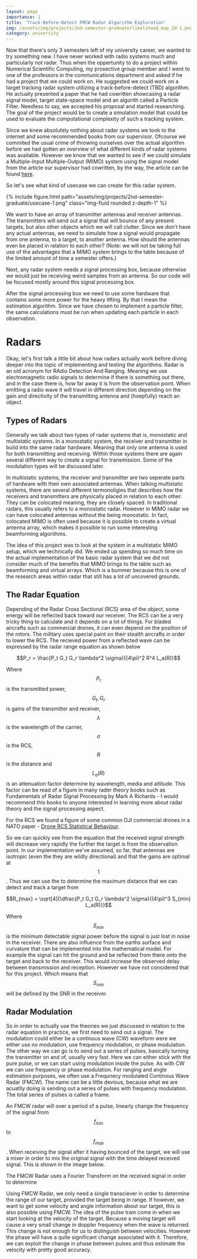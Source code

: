 ```yaml
---
layout: page
importance: 1
title: 'Track-Before-Detect FMCW Radar Algorithm Exploration'
img: /assets/img/projects/2nd-semester-graduate/likelihood_map_3d-1.png
category: university
---
```


Now that there's only 3 semesters left of my university career, we wanted to try something new. I have never worked with radio systems much and particularly not radar. Thus when the oppertunity to do a project within Numerical Scientific Computing, my prosective group member and I went to one of the professors in the communications department and asked if he had a project that we could work on. He suggested we could work on a target tracking radar system utilizing a track-before-detect (TBD) algorithm. He actually presented a paper that he had cowritten showcasing a radar signal model, target state-space model and an algorith called a Particle Filter. Needless to say, we accepted his proposal and started researching. The goal of the project would be to create a simulation model that could be used to evaluate the computational complexity of such a tracking system.

Since we knew absolutely nothing about radar systems we took to the internet and some recommended books from our supervisor. Ofcourse we commited the usual crime of throwing ourselves over the actual algorithm before we had gotten an overview of what different kinds of radar systems was available. However we know that we wanted to see if we could simulate a Multiple-Input Multiple-Output (MIMO) system using the signal model from the article our supervisor had cowritten, by the way, the article can be found [here](https://www.researchgate.net/publication/224386509_A_Single-Stage_Target_Tracking_Algorithm_for_Multistatic_DVB-T_Passive_Radar_Systems).

So let's see what kind of usecase we can create for this radar system.

{% include figure.html path="assets/img/projects/2nd-semester-graduate/usecase-1.png" class="img-fluid rounded z-depth-1" %}

We want to have an array of transmitter antennas and receiver antennas. The transmitters will send out a signal that will bounce of any present targets, but also other objects which we will call clutter. Since we don't have any actual antennas, we need to simulate how a signal would propagate from one antenna, to a target, to another antenna. How should the antennas even be placed in relation to each other? (Note: we will not be taking full use of the advantages that a MIMO system brings to the table because of the limited amount of time a semester offers.)

Next, any radar system needs a signal processing box, because otherwise we would just be receiving weird samples from an antenna. So our code will be focused mostly around this signal processing box.

After the signal processing box we need to use some hardware that contains some more power for the heavy lifting. By that I mean the estimation algorithm. Since we have chosen to implement a particle filter, the same calculations must be run when updating each particle in each observation.

# Radars

Okay, let's first talk a little bit about how radars actually work before diving deeper into the topic of implementing and testing the algorithms. Radar is an old acronym for RAdio Detection And Ranging. Meaning we use electromagnetic radio signals to determine if there is something out there, and in the case there is, how far away it is from the observation point. When emitting a radio wave it will travel in different direction depending on the gain and directivity of the transmitting antenna and (hoepfully) reach an object.

## Types of Radars

Generally we talk about two types of radar systems that is, monostatic and multistatic systems. In a monostatic system, the receiver and transmitter in build into the same radar hardware. Meaning that only one antenna is used for both transmitting and receiving. Within those systems there are again several different way to create a signal for transmission. Some of the modulation types will be discussed later.

In multistatic systems, the receiver and transmitter are two seperate parts of hardware with their own associated antennas. When talking multistatic systems, there are several different termonoligies that describes how the receivers and transmitters are physically placed in relation to each other. They can be colocated meaning, they are closely spaced. In traditional radars, this usually refers to a monostatic radar. However in MIMO radar we can have colocated antennas without the being monostatic. In fact, colocated MIMO is often used because it is possible to create a virtual antenna array, which makes it possible to run some interesting beamforming algorithms. 

The idea of this project was to look at the system in a multistatic MIMO setup, which we technically did. We ended up spending so much time on the actual implementation of the basic radar system that we did not consider much of the benefits that MIMO brings to the table such as beamforming and virtual arrays. Which is a bummer because this is one of the research areas within radar that still has a lot of uncovered grounds.

## The Radar Equation

Depending of the Radar Cross Sectional (RCS) area of the object, some energy will be reflected back toward our receiver. The RCS can be a very tricky thing to calculate and it depends on a lot of things. For bladed aircrafts such as commercial drones, it can even depend on the position of the rotors. The military uses special paint on their stealth aircrafts in order to lower the RCS. The recieved power from a reflected wave can be expressed by the radar range equation as shown below

$$P_r = \frac{P_t G_t G_r \lambda^2 \sigma}{(4\pi)^2 R^4 L_a(R)}$$

Where $$P_t$$ is the transmitted power, $$G_t, G_r$$ is gains of the transmitter and receiver, $$\lambda$$ is the wavelength of the carrier, $$\sigma$$ is the RCS, $$R$$ is the distance and $$L_a(R)$$ is an attenuation factor determine by wavelength, media and altitude. This factor can be read of a figure in many rader theory books such as Fundamentals of Radar Signal Processing by Mark A Richards - I would recommend this books to anyone interested in learning more about radar theory and the signal processing aspect.

For the RCS we found a figure of some common DJI commercial drones in a NATO paper - [Drone RCS Statistical Behaviour](https://www.sto.nato.int/publications/STO%20Meeting%20Proceedings/STO-MP-MSG-SET-183/MP-MSG-SET-183-04.pdf).

So we can quickly see from the equation that the received signal strength will decrease very rapidly the further the target is from the observation point. In our implementation we've assumed, so far, that antennas are isotropic (even the they are wildly directional) and that the gains are optimal at $$1$$. Thus we can use the to determine the maximum distance that we can detect and track a target from

$$R_{max} = \sqrt[4]{\dfrac{P_t G_t G_r \lambda^2 \sigma}{(4\pi)^3 S_{min} L_a(R)}}$$

Where $$S_{min}$$ is the minimum detectable signal power before the signal is just lost in noise in the receiver. There are also influence from the earths surface and curvature that can be implemented into the mathematical model. For example the signal can hit the ground and be reflected from there onto the target and back to the receiver. This would increase the observed delay between transmission and reception. However we have not considered that for this project. Which means that $$S_{min}$$ will be defined by the SNR in the receiver.

## Radar Modulation

So in order to actually use the theories we just discussed in relation to the radar equation in practice, we first need to send out a signal. The modulation could either be a continous wave (CW) waveform were we either use no modulation, use frequency modulation, or phase modulation. The other way we can go is to send out a series of pulses, basically turning the transmitter on and of, usually very fast. Here we can either stick with the pure pulse, or we can start using modulation inside the pulse. As with CW we can use frequency or phase modulation. For ranging and angle estimation purposes, we often use a Frequnecy modulated Continous Wave Radar (FMCW). The name can be a little devious, because what we are acuatlly doing is sending out a series of pulses with frequency modulation. The total series of pulses is called a frame.

An FMCW radar will over a period of a pulse, linearly change the frequency of the signal from $$f_{min}$$ to $$f_{max}$$. When receiving the signal after it having bounced of the target, we will use a mixer in order to mix the original signal with the time delayed received signal. This is shown in the image below.



The FMCW Radar uses a Fourier Transform on the received signal in order to determine 

Using FMCW Radar, we only need a single transciever in order to determine the range of our target, provided the target being in range. If however, we want to get some velocity and angle information about our target, this is also possible using FMCW. The idea of the pulse train come in when we start looking at the velocity of the target. Because a moving target will cause a very small change in doppler frequency when the wave is returned. This change is not enough for us to distinguish between velocities. However the phase will have a quite significant change associated with it. Therefore, we can exploit the change in phase between pulses and thus estimate the velocity with pretty good accuracy.
